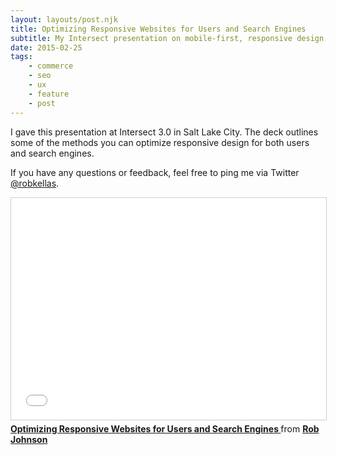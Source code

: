 ```yaml
---
layout: layouts/post.njk
title: Optimizing Responsive Websites for Users and Search Engines
subtitle: My Intersect presentation on mobile-first, responsive design methods and iterative component-based design
date: 2015-02-25
tags:
    - commerce
    - seo
    - ux
    - feature
    - post
---
```


I gave this presentation at Intersect 3.0 in Salt Lake City. The deck outlines some of the methods you can optimize responsive design for both users and search engines.

If you have any questions or feedback, feel free to ping me via Twitter [@robkellas](https://twitter.com/robkellas).

<iframe src="//www.slideshare.net/slideshow/embed_code/key/3357xfmNG0bsRm" width="100%" height="355" frameborder="0" marginwidth="0" marginheight="0" scrolling="no" style="border:1px solid #CCC; border-width:1px; margin-bottom:5px; max-width: 100%;" allowfullscreen> </iframe> <div style="margin-bottom:5px"> <strong> <a href="//www.slideshare.net/robkellas/optimizing-responsive-websites-for-users-and-search-engines" title="Optimizing Responsive Websites for Users and Search Engines " target="_blank">Optimizing Responsive Websites for Users and Search Engines </a> </strong> from <strong><a href="//www.slideshare.net/robkellas" target="_blank">Rob Johnson</a></strong> </div>
